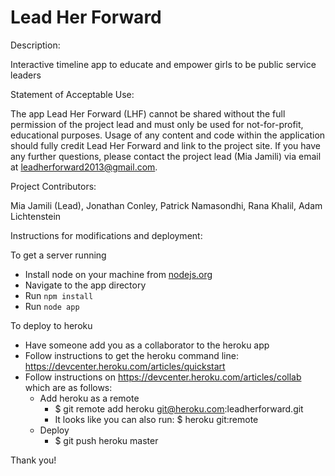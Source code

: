 Lead Her Forward
==============

Description: 

Interactive timeline app to educate and empower girls to be public service leaders

Statement of Acceptable Use:

The app Lead Her Forward (LHF) cannot be shared without the full permission of the project lead and must only be used for not-for-profit, educational purposes. Usage of any content and code within the application should fully credit Lead Her Forward and link to the project site. If you have any further questions, please contact the project lead (Mia Jamili) via email at leadherforward2013@gmail.com.

Project Contributors: 

Mia Jamili (Lead), Jonathan Conley, Patrick Namasondhi, Rana Khalil, Adam Lichtenstein

Instructions for modifications and deployment:

To get a server running

* Install node on your machine from [nodejs.org](http://nodejs.org)
* Navigate to the app directory
* Run `npm install`
* Run `node app`

To deploy to heroku

* Have someone add you as a collaborator to the heroku app
* Follow instructions to get the heroku command line: https://devcenter.heroku.com/articles/quickstart
* Follow instructions on https://devcenter.heroku.com/articles/collab which are as follows:
  * Add heroku as a remote
    * $ git remote add heroku git@heroku.com:leadherforward.git
    * It looks like you can also run: $ heroku git:remote
  * Deploy
    * $ git push heroku master

Thank you!
